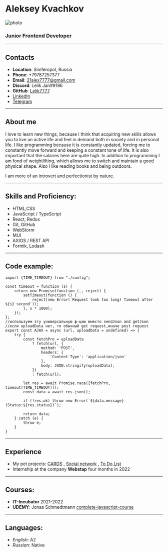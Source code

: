 # Aleksey Kvachkov

![photo](https://avatars.githubusercontent.com/u/80705108?v=4)

### Junior Frontend Developer

***

## Contacts

* **Location**: Simferopol, Russia
* **Phone**: +79787257377
* **Email**: 21alex7777@gmail.com
* **Discord**: Lelik Jan#9196
* **GitHub**: [Lelik7777](https://github.com/Lelik7777)
* [LinkedIn](https://www.linkedin.com/in/alex-kvachkov-aa245a237/)
* [Telegram](https://t.me/Lelik_Jan)

***

## About me

I love to learn new things, because I think that acquiring new skills allows you to live an active life and feel in
demand both in society and in personal life. I like programming because it is constantly updated, forcing me to
constantly move forward and keeping a constant tone of life. It is also important that the salaries here are quite high.
In addition to programming I am fond of weightlifting, which allows me to switch and maintain a good physical shape.
Also I like reading books and being outdoors.

I am more of an introvert and perfectionist by nature.


***

## Skills and Proficiency:

* HTML,CSS
* JavaScript / TypeScript
* React, Redux
* Git, GitHub
* WebStorm
* MUI
* AXIOS / REST API
* Formik, Lodash

***

## Code example:

```
import {TIME_TIMEOUT} from "./config";

const timeout = function (s) {
    return new Promise(function (_, reject) {
        setTimeout(function () {
            reject(new Error(`Request took too long! Timeout after ${s} second`));
        }, s * 1000);
    });
};
//используем эту универсальную ф-цию вместо sendJson and getJson
//если uploadData нет, то обычный get request,иначе post request
export const AJAX = async (url, uploadData = undefined) => {
    try {
        const fetchPro = uploadData
            ? fetch(url, {
                method: 'POST',
                headers: {
                    'Content-Type': 'application/json'
                },
                body: JSON.stringify(uploadData),
            })
            : fetch(url);

        let res = await Promise.race([fetchPro, timeout(TIME_TIMEOUT)]);
        const data = await res.json();

        if (!res.ok) throw new Error(`${data.message}(Status:${res.status})`);

        return data;
    } catch (e) {
        throw e;
    }
}

```

***

## Experience

* My pet projects: [CARDS](https://freiii21.github.io/friday-project/#/login)
  , [Social network](https://lelik7777.github.io/social_network_2021/#/)
  ,  [To Do List](https://lelik7777.github.io/login)
* Internship at the company **Webstap** four months in 2022

***

## Courses:

* **IT-Incubator** 2021-2022
* **UDEMY**: Jonas Schmedtmann [
  complete-javascript-course](https://github.com/Lelik7777/complete-javascript-course)

***

## Languages:

* *English*: A2
* *Russian*: Native

